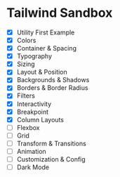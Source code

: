 # Tailwind Sandbox

- [x] Utility First Example
- [x] Colors
- [x] Container & Spacing
- [x] Typography
- [x] Sizing
- [x] Layout & Position
- [X] Backgrounds & Shadows
- [x] Borders & Border Radius
- [x] Filters
- [x] Interactivity
- [x] Breakpoint
- [x] Column Layouts
- [ ] Flexbox
- [ ] Grid
- [ ] Transform & Transitions
- [ ] Animation
- [ ] Customization & Config
- [ ] Dark Mode
